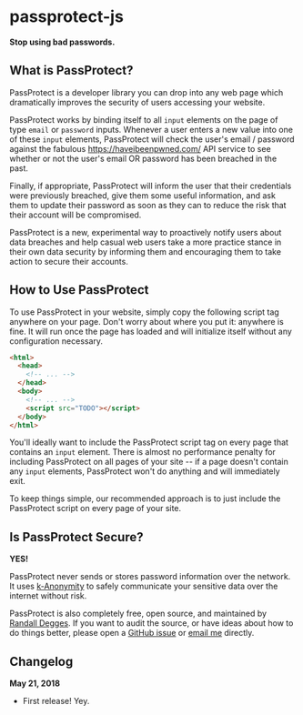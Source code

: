 # passprotect-js

**Stop using bad passwords.**


## What is PassProtect?

PassProtect is a developer library you can drop into any web page which
dramatically improves the security of users accessing your website.

PassProtect works by binding itself to all `input` elements on the page of type 
`email` or `password` inputs. Whenever a user enters a new value into
one of these `input` elements, PassProtect will check the user's email /
password against the fabulous https://haveibeenpwned.com/ API service to see
whether or not the user's email OR password has been breached in the past.

Finally, if appropriate, PassProtect will inform the user that their credentials
were previously breached, give them some useful information, and ask them to
update their password as soon as they can to reduce the risk that their account
will be compromised.

PassProtect is a new, experimental way to proactively notify users about data
breaches and help casual web users take a more practice stance in their own data
security by informing them and encouraging them to take action to secure their
accounts.


## How to Use PassProtect

To use PassProtect in your website, simply copy the following script tag
anywhere on your page. Don't worry about where you put it: anywhere is fine. It
will run once the page has loaded and will initialize itself without any
configuration necessary.

```html
<html>
  <head>
    <!-- ... -->
  </head>
  <body>
    <!-- ... -->
    <script src="TODO"></script>
  </body>
</html>
```

You'll ideally want to include the PassProtect script tag on every page that
contains an `input` element. There is almost no performance penalty for
including PassProtect on all pages of your site -- if a page doesn't contain any
`input` elements, PassProtect won't do anything and will immediately exit.

To keep things simple, our recommended approach is to just include the
PassProtect script on every page of your site.


## Is PassProtect Secure?

**YES!**

PassProtect never sends or stores password information over the network. It uses
[k-Anonymity](https://www.troyhunt.com/ive-just-launched-pwned-passwords-version-2/)
to safely communicate your sensitive data over the internet without risk.

PassProtect is also completely free, open source, and maintained by [Randall
Degges](https://twitter.com/rdegges). If you want to audit the source, or have
ideas about how to do things better, please open a
[GitHub issue](https://github.com/okta/passprotect-js) or [email me](mailto:randall.degges@okta.com) directly.


## Changelog

**May 21, 2018**

- First release! Yey.
